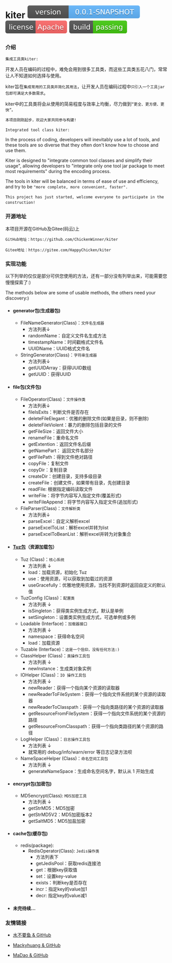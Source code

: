 # kiter  [![Version](./maven_central.svg)](https://github.com/ChickenWinner/kiter) [![License](./license.svg)](https://www.apache.org/licenses/LICENSE-2.0.html) [![Passing](./pass.svg)](https://github.com/ChickenWinner/kiter)

### 介绍
`集成工具类kiter:`

开发人员在编码的过程中，难免会用到很多工具类，而这些工具类五花八门，常常让人不知道如何选择与使用。

kiter旨在`集成常用的工具类并简化其用法`，让开发人员在编码过程中`只引入一个工具jar包即可满足大多数需求`。

kiter中的工具类将会从使用的简易程度与效率上均衡，尽力做到`“更全、更方便、更快”。`

`本项目刚刚起步，欢迎大家共同参与构建!`

`Integrated tool class kiter:`

In the process of coding, developers will inevitably use a lot of tools, and these tools are so diverse that they often don't know how to choose and use them.

Kiter is designed to "integrate common tool classes and simplify their usage", allowing developers to "integrate only one tool jar package to meet most requirements" during the encoding process.

The tools in kiter will be balanced in terms of ease of use and efficiency, and try to be `"more complete, more convenient, faster". `

`This project has just started, welcome everyone to participate in the construction!`

### 开源地址
本项目开源在GitHub及Gitee(码云)上   

    GitHub地址：https://github.com/ChickenWinner/kiter
    
    Gitee地址：https://gitee.com/HappyChicken/kiter

### 实现功能
以下列举的仅仅是部分可供您使用的方法，还有一部分没有列举出来，可能需要您慢慢探索了:)

The methods below are some of usable methods, the others need your discovery:)
    
 + #### generator包(生成器包)
    + FileNameGenerator(Class)：`文件名生成器`
        + 方法列表↓
        + randomName：自定义文件名生成方法
        + timestampName：时间戳格式文件名
        + UUIDName：UUID格式文件名
    + StringGenerator(Class)：`字符串生成器`
        + 方法列表↓
        + getUUIDArray：获得UUID数组
        + getUUID：获得UUID
        
 + #### file包(文件包)
    + FileOperator(Class)：`文件操作类`
        + 方法列表↓
        + fileIsExits：判断文件是否存在
        + deleteFileElegant：优雅的删除文件(如果是目录，则不删除)
        + deleteFileViolent：暴力的删除包括目录的文件
        + getFileSize：返回文件大小
        + renameFile：重命名文件
        + getExtention：返回文件名后缀
        + getNamePart： 返回文件名部分
        + getFilePath：得到文件绝对路径
        + copyFile：复制文件
        + copyDir：复制目录
        + createDir：创建目录，支持多级目录
        + createFile：创建文件，如果带有目录，先创建目录
        + readFile: 根据指定编码读取文件
        + writeFile：将字节内容写入指定文件(覆盖形式)
        + writeFileAppend：将字节内容写入指定文件(追加形式)
    + FileParser(Class)：`文件解析类`
        + 方法列表↓
        + parseExcel：自定义解析excel
        + parseExcelToList：解析excel并转为list
        + parseExcelToBeanList：解析excel并转为对象集合
        
 + #### [Tuz包](https://github.com/FishGoddess/Tuz)（资源加载包）
    + Tuz (Class)：`核心系统`
         + 方法列表 ↓
         + load：加载资源，初始化 Tuz
         + use：使用资源，可以获取到加载过的资源
         + useGracefully：优雅地使用资源，当找不到资源时返回自定义的默认值
    + TuzConfig (Class)：`配置类`
         + 方法列表 ↓
         + isSingleton：获得类实例生成方式，默认是单例
         + setSingleton：设置类实例生成方式，可选单例或多例
    + Loadable (Interface)：`加载器接口`
         + 方法列表 ↓
         + namespace：获得命名空间
         + load：加载资源
    + Tuzable (Interface)：`这是一个信仰，没有任何方法:)`
    + ClassHelper (Class)：`类操作工具包`
         + 方法列表 ↓
         + newInstance：生成类对象实例
    + IOHelper (Class)：`IO 操作工具包`
         + 方法列表 ↓
         + newReader：获得一个指向某个资源的读取器
         + newReaderToFileSystem：获得一个指向文件系统的某个资源的读取器
         + newReaderToClasspath：获得一个指向类路径的某个资源的读取器
         + getResourceFromFileSystem：获得一个指向文件系统的某个资源的路径
         + getResourceFromClasspath：获得一个指向类路径的某个资源的路径
    + LogHelper (Class)：`日志操作工具包`
         + 方法列表 ↓
         + 就常用的 debug/info/warn/error 等日志记录方法呗
    + NameSpaceHelper (Class)：`命名空间工具包`
         + 方法列表 ↓
         + generateNameSpace：生成命名空间名字，默认从 1 开始生成
     
 + #### encrypt包(加密包)
    + MD5encrypt(Class): `MD5加密工具` 
        + 方法列表 ↓ 
        + getStrMD5：MD5加密
        + getStrMD5V2：MD5加密版本2
        + getSaltMD5：MD5加盐加密
        
 + #### cache包(缓存包)
    + redis(package): 
        + RedisOperator(Class): `Jedis操作类`
            + 方法列表下
            + getJedisPool：获取redis连接池
            + get：根据key获取值
            + set：设置key-value
            + exists：判断key是否存在
            + incr：指定key的value加1
            + decr: 指定key的value减1
        
 + #### 未完待续...
        
### 友情链接
 + [水不要鱼 & GitHub](https://github.com/FishGoddess)
 
 + [Mackyhuang & GitHub](https://github.com/Mackyhuang)
 
 + [MaDao & GitHub](https://github.com/Madaovo)